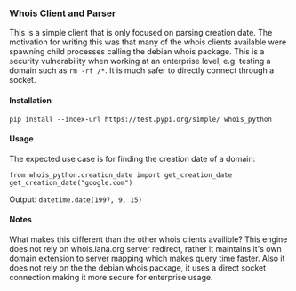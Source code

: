 ### Whois Client and Parser
This is a simple client that is only focused on parsing creation date. The motivation for writing this was that many of the whois clients available were spawning child processes calling the debian
whois package. This is a security vulnerability when working at an enterprise level, e.g. testing a domain such as `rm -rf /*`. It is much safer to directly connect through a socket.

#### Installation
`pip install --index-url https://test.pypi.org/simple/ whois_python`

#### Usage
The expected use case is for finding the creation date of a domain:
```
from whois_python.creation_date import get_creation_date
get_creation_date("google.com")
```
Output: `datetime.date(1997, 9, 15)`


#### Notes
What makes this different than the other whois clients availible?
This engine does not rely on whois.iana.org server redirect, rather it maintains it's own domain extension to server
mapping which makes query time faster. Also it does not rely on the the debian whois package, it uses a direct socket
connection making it more secure for enterprise usage.
